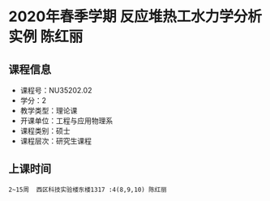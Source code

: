 # 2020年春季学期 反应堆热工水力学分析实例 陈红丽






## 课程信息

- 课程号：NU35202.02
- 学分：2
- 教学类型：理论课
- 开课单位：工程与应用物理系
- 课程类别：硕士
- 课程层次：研究生课程

## 上课时间

```
2~15周  西区科技实验楼东楼1317 :4(8,9,10) 陈红丽
```

